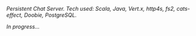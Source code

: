 *Persistent Chat Server. Tech used: Scala, Java, Vert.x, http4s, fs2, cats-effect, Doobie, PostgreSQL.*

*In progress...*
